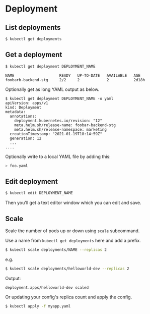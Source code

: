 # Deployment

## List deployments

```sh
$ kubectl get deployments
```

## Get a deployment

```sh
$ kubectl get deployment DEPLOYMENT_NAME
```

```
NAME                    READY   UP-TO-DATE   AVAILABLE   AGE
foobarb-backend-stg     2/2     2            2           2d18h
```

Optionally get as long YAML output as below.

```console
$ kubectl get deployment DEPLOYMENT_NAME -o yaml
apiVersion: apps/v1
kind: Deployment
metadata:
  annotations:
    deployment.kubernetes.io/revision: "12"
    meta.helm.sh/release-name: foobar-backend-stg
    meta.helm.sh/release-namespace: marketing
  creationTimestamp: "2021-01-19T18:14:59Z"
  generation: 12
  ...
....
```

Optionally write to a local YAML file by adding this:

```sh
> foo.yaml
```


## Edit deployment

```sh
$ kubectl edit DEPLOYMENT_NAME
```

Then you'll get a text editor window which you can edit and save.


## Scale

Scale the number of pods up or down using `scale` subcommand.

Use a name from `kubectl get deployments` here and add a prefix.

```sh
$ kubectl scale deployments/NAME --replicas 2
```

e.g.

```sh
$ kubectl scale deployments/helloworld-dev --replicas 2
```
Output:
```
deployment.apps/helloworld-dev scaled
```

Or updating your config's replica count and apply the config.

```sh
$ kubectl apply -f myapp.yaml
```
